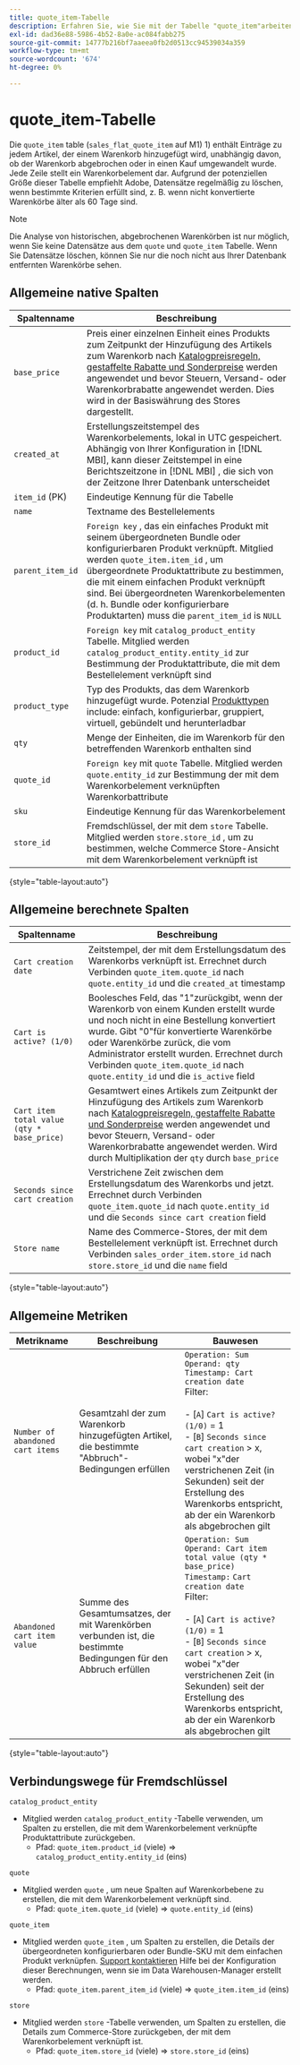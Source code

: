 ```yaml
---
title: quote_item-Tabelle
description: Erfahren Sie, wie Sie mit der Tabelle "quote_item"arbeiten.
exl-id: dad36e88-5986-4b52-8a0e-ac084fabb275
source-git-commit: 14777b216bf7aaeea0fb2d0513cc94539034a359
workflow-type: tm+mt
source-wordcount: '674'
ht-degree: 0%

---
```


# quote_item-Tabelle

Die `quote_item` table (`sales_flat_quote_item` auf M1) 1) enthält Einträge zu jedem Artikel, der einem Warenkorb hinzugefügt wird, unabhängig davon, ob der Warenkorb abgebrochen oder in einen Kauf umgewandelt wurde. Jede Zeile stellt ein Warenkorbelement dar. Aufgrund der potenziellen Größe dieser Tabelle empfiehlt Adobe, Datensätze regelmäßig zu löschen, wenn bestimmte Kriterien erfüllt sind, z. B. wenn nicht konvertierte Warenkörbe älter als 60 Tage sind.

>[!NOTE]
>
>Die Analyse von historischen, abgebrochenen Warenkörben ist nur möglich, wenn Sie keine Datensätze aus dem `quote` und `quote_item` Tabelle. Wenn Sie Datensätze löschen, können Sie nur die noch nicht aus Ihrer Datenbank entfernten Warenkörbe sehen.

## Allgemeine native Spalten

| **Spaltenname** | **Beschreibung** |
|---|---|
| `base_price` | Preis einer einzelnen Einheit eines Produkts zum Zeitpunkt der Hinzufügung des Artikels zum Warenkorb nach [Katalogpreisregeln, gestaffelte Rabatte und Sonderpreise](https://experienceleague.adobe.com/docs/commerce-admin/catalog/products/pricing/pricing-advanced.html) werden angewendet und bevor Steuern, Versand- oder Warenkorbrabatte angewendet werden. Dies wird in der Basiswährung des Stores dargestellt. |
| `created_at` | Erstellungszeitstempel des Warenkorbelements, lokal in UTC gespeichert. Abhängig von Ihrer Konfiguration in [!DNL MBI], kann dieser Zeitstempel in eine Berichtszeitzone in [!DNL MBI] , die sich von der Zeitzone Ihrer Datenbank unterscheidet |
| `item_id` (PK) | Eindeutige Kennung für die Tabelle |
| `name` | Textname des Bestellelements |
| `parent_item_id` | `Foreign key` , das ein einfaches Produkt mit seinem übergeordneten Bundle oder konfigurierbaren Produkt verknüpft. Mitglied werden `quote_item.item_id` , um übergeordnete Produktattribute zu bestimmen, die mit einem einfachen Produkt verknüpft sind. Bei übergeordneten Warenkorbelementen (d. h. Bundle oder konfigurierbare Produktarten) muss die `parent_item_id` is `NULL` |
| `product_id` | `Foreign key` mit `catalog_product_entity` Tabelle. Mitglied werden `catalog_product_entity.entity_id` zur Bestimmung der Produktattribute, die mit dem Bestellelement verknüpft sind |
| `product_type` | Typ des Produkts, das dem Warenkorb hinzugefügt wurde. Potenzial [Produkttypen](https://experienceleague.adobe.com/docs/commerce-admin/catalog/products/product-create.html#product-types) include: einfach, konfigurierbar, gruppiert, virtuell, gebündelt und herunterladbar |
| `qty` | Menge der Einheiten, die im Warenkorb für den betreffenden Warenkorb enthalten sind |
| `quote_id` | `Foreign key` mit `quote` Tabelle. Mitglied werden `quote.entity_id` zur Bestimmung der mit dem Warenkorbelement verknüpften Warenkorbattribute |
| `sku` | Eindeutige Kennung für das Warenkorbelement |
| `store_id` | Fremdschlüssel, der mit dem `store` Tabelle. Mitglied werden `store.store_id` , um zu bestimmen, welche Commerce Store-Ansicht mit dem Warenkorbelement verknüpft ist |

{style="table-layout:auto"}

## Allgemeine berechnete Spalten

| **Spaltenname** | **Beschreibung** |
|---|---|
| `Cart creation date` | Zeitstempel, der mit dem Erstellungsdatum des Warenkorbs verknüpft ist. Errechnet durch Verbinden `quote_item.quote_id` nach `quote.entity_id` und die `created_at` timestamp |
| `Cart is active? (1/0)` | Boolesches Feld, das &quot;1&quot;zurückgibt, wenn der Warenkorb von einem Kunden erstellt wurde und noch nicht in eine Bestellung konvertiert wurde. Gibt &quot;0&quot;für konvertierte Warenkörbe oder Warenkörbe zurück, die vom Administrator erstellt wurden. Errechnet durch Verbinden `quote_item.quote_id` nach `quote.entity_id` und die `is_active` field |
| `Cart item total value (qty * base_price)` | Gesamtwert eines Artikels zum Zeitpunkt der Hinzufügung des Artikels zum Warenkorb nach [Katalogpreisregeln, gestaffelte Rabatte und Sonderpreise](https://experienceleague.adobe.com/docs/commerce-admin/catalog/products/pricing/pricing-advanced.html) werden angewendet und bevor Steuern, Versand- oder Warenkorbrabatte angewendet werden. Wird durch Multiplikation der `qty` durch `base_price` |
| `Seconds since cart creation` | Verstrichene Zeit zwischen dem Erstellungsdatum des Warenkorbs und jetzt. Errechnet durch Verbinden `quote_item.quote_id` nach `quote.entity_id` und die `Seconds since cart creation` field |
| `Store name` | Name des Commerce-Stores, der mit dem Bestellelement verknüpft ist. Errechnet durch Verbinden `sales_order_item.store_id` nach `store.store_id` und die `name` field |

{style="table-layout:auto"}

## Allgemeine Metriken

| **Metrikname** | **Beschreibung** | **Bauwesen** |
|---|---|---|
| `Number of abandoned cart items` | Gesamtzahl der zum Warenkorb hinzugefügten Artikel, die bestimmte &quot;Abbruch&quot;-Bedingungen erfüllen | `Operation: Sum`<br/>`Operand: qty`<br/>`Timestamp: Cart creation date`<br>Filter:<br><br>- \[`A`\] `Cart is active? (1/0)` = 1<br>- \[`B`\] `Seconds since cart creation` > x, wobei &quot;x&quot;der verstrichenen Zeit (in Sekunden) seit der Erstellung des Warenkorbs entspricht, ab der ein Warenkorb als abgebrochen gilt |
| `Abandoned cart item value` | Summe des Gesamtumsatzes, der mit Warenkörben verbunden ist, die bestimmte Bedingungen für den Abbruch erfüllen | `Operation: Sum`<br>`Operand: Cart item total value (qty * base_price)`<br>`Timestamp:` `Cart creation date`<br>Filter:<br><br>- \[`A`\] `Cart is active? (1/0)` = 1<br>- \[`B`\] `Seconds since cart creation` > x, wobei &quot;x&quot;der verstrichenen Zeit (in Sekunden) seit der Erstellung des Warenkorbs entspricht, ab der ein Warenkorb als abgebrochen gilt |

{style="table-layout:auto"}

## Verbindungswege für Fremdschlüssel

`catalog_product_entity`

* Mitglied werden `catalog_product_entity` -Tabelle verwenden, um Spalten zu erstellen, die mit dem Warenkorbelement verknüpfte Produktattribute zurückgeben.
   * Pfad: `quote_item.product_id` (viele) => `catalog_product_entity.entity_id` (eins)

`quote`

* Mitglied werden `quote` , um neue Spalten auf Warenkorbebene zu erstellen, die mit dem Warenkorbelement verknüpft sind.
   * Pfad: `quote_item.quote_id` (viele) => `quote.entity_id` (eins)

`quote_item`

* Mitglied werden `quote_item` , um Spalten zu erstellen, die Details der übergeordneten konfigurierbaren oder Bundle-SKU mit dem einfachen Produkt verknüpfen. [Support kontaktieren](https://experienceleague.adobe.com/docs/commerce-knowledge-base/kb/troubleshooting/miscellaneous/mbi-service-policies.html?lang=en) Hilfe bei der Konfiguration dieser Berechnungen, wenn sie im Data Warehousen-Manager erstellt werden.
   * Pfad: `quote_item.parent_item_id` (viele) => `quote_item.item_id` (eins)

`store`

* Mitglied werden `store` -Tabelle verwenden, um Spalten zu erstellen, die Details zum Commerce-Store zurückgeben, der mit dem Warenkorbelement verknüpft ist.
   * Pfad: `quote_item.store_id` (viele) => `store.store_id` (eins)
